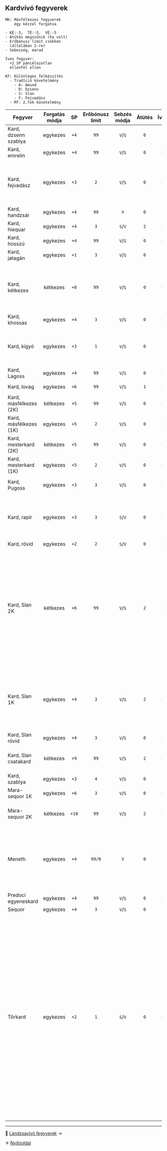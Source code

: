 ## Kardvívó fegyverek

```
MK: Másfélkezes fegyverek
    egy kézzel forgatva

- KÉ:-3,  TÉ:-5,  VÉ:-5
- Átütés megszűnik (ha volt)
- Erőbónusz limit csökken
  (általában 2-re)
- Sebesség, marad
```

```
Íves fegyver:
  +2 SP páncélozatlan
  ellenfél ellen
```

```
KF: Különleges felkészítés
  - Tradíció követelmény
    - A: Amund
    - D: Dzsenn
    - S: Slan
    - F: Fejvadász
  - Mf: 2.fok követelmény
```

<!-- tag: md_table_fegyver_start -->

| Fegyver                | Forgatás módja |  SP   | Erőbónusz limit | Sebzés módja | Átütés | Íves |  KF  | Pengehossz |  KÉ  |  TÉ  |  VÉ  | Sebesség | Kategória | Speciális                                                                                                                                                                                                                                                                                                                                                                                                                                                                                                                                                                                                                 |
| ---------------------- | :------------: | :---: | :-------------: | :----------: | :----: | :--: | :--: | :--------: | :--: | :--: | :--: | :------: | :-------: | ------------------------------------------------------------------------------------------------------------------------------------------------------------------------------------------------------------------------------------------------------------------------------------------------------------------------------------------------------------------------------------------------------------------------------------------------------------------------------------------------------------------------------------------------------------------------------------------------------------------------- |
| Kard, dzsenn szablya   |    egykezes    | `+4`  |      `99`       |   `V`/`S`    |  `0`   | `1`  | `D6` |    `1`     | `8`  | `15` | `15` |   `6`    | kardvívó  |                                                                                                                                                                                                                                                                                                                                                                                                                                                                                                                                                                                                                           |
| Kard, emrelin          |    egykezes    | `+4`  |      `99`       |   `V`/`S`    |  `0`   | `0`  | `0`  |    `1`     | `7`  | `13` | `13` |   `7`    | kardvívó  |                                                                                                                                                                                                                                                                                                                                                                                                                                                                                                                                                                                                                           |
| Kard, fejvadász        |    egykezes    | `+3`  |       `2`       |   `V`/`S`    |  `0`   | `0`  | `F6` |   `0.5`    | `5`  | `9`  | `11` |   `6`    | kardvívó  | G0rv1ki klánnal, vagy mesterrel.<br />Egyébként rövidkard harcértékek.<br />Hárítófegyverként is használható.                                                                                                                                                                                                                                                                                                                                                                                                                                                                                                             |
| Kard, handzsár         |    egykezes    | `+4`  |      `99`       |     `V`      |  `0`   | `1`  | `0`  |    `1`     | `4`  | `13` | `10` |   `7`    | kardvívó  | Erő követelmény: `+2`                                                                                                                                                                                                                                                                                                                                                                                                                                                                                                                                                                                                     |
| Kard, hiequar          |    egykezes    | `+4`  |       `3`       |   `S`/`V`    |  `2`   | `0`  |      |    `1`     | `4`  | `12` | `8`  |   `7`    | kardvívó  | Elfek használják. Előtörténet!                                                                                                                                                                                                                                                                                                                                                                                                                                                                                                                                                                                            |
| Kard, hosszú           |    egykezes    | `+4`  |      `99`       |   `V`/`S`    |  `0`   | `0`  | `0`  |    `1`     | `6`  | `12` | `12` |   `7`    | kardvívó  | A legelterjedtebb kard                                                                                                                                                                                                                                                                                                                                                                                                                                                                                                                                                                                                    |
| Kard, jatagán          |    egykezes    | `+1`  |       `3`       |   `V`/`S`    |  `0`   | `1`  | `0`  |   `0.5`    | `5`  | `9`  | `7`  |   `6`    | kardvívó  |                                                                                                                                                                                                                                                                                                                                                                                                                                                                                                                                                                                                                           |
| Kard, kétkezes         |    kétkezes    | `+8`  |      `99`       |   `V`/`S`    |  `0`   | `0`  | `0`  |    `2`     | `10` | `20` | `15` |   `9`    | kardvívó  | Ha közrefogják a forgatót, fegyverének VÉ-je `0`-ra zuhan.<br />Erő követelmény: `+2`<br />Edzettség követelmény: `+1`                                                                                                                                                                                                                                                                                                                                                                                                                                                                                                    |
| Kard, khossas          |    egykezes    | `+4`  |       `3`       |   `V`/`S`    |  `0`   | `0`  | `0`  |    `1`     | `4`  | `11` | `10` |   `7`    | kardvívó  | Elfek használják. Előtörténet!                                                                                                                                                                                                                                                                                                                                                                                                                                                                                                                                                                                            |
| Kard, kígyó            |    egykezes    | `+3`  |       `1`       |   `V`/`S`    |  `0`   | `1`  | `0`  |    `1`     | `5`  | `11` | `11` |   `7`    | kardvívó  | Szúró sebzés: `+5` SP; `IV`: ugyan nem íves fegyver, de kialakítása miatt érvényesek rá annak extrái.                                                                                                                                                                                                                                                                                                                                                                                                                                                                                                                     |
| Kard, Lagoss           |    egykezes    | `+4`  |      `99`       |   `V`/`S`    |  `0`   | `0`  | `F9` |    `1`     | `8`  | `16` | `16` |   `7`    | kardvívó  | KF nélkül Kard, Hosszú értékei.                                                                                                                                                                                                                                                                                                                                                                                                                                                                                                                                                                                           |
| Kard, lovag            |    egykezes    | `+6`  |      `99`       |   `V`/`S`    |  `1`   | `0`  | `0`  |    `1`     | `7`  | `15` | `12` |   `8`    | kardvívó  | Erő követelmény: `+2`                                                                                                                                                                                                                                                                                                                                                                                                                                                                                                                                                                                                     |
| Kard, másfélkezes (2K) |    kétkezes    | `+5`  |      `99`       |   `V`/`S`    |  `0`   | `0`  | `0`  |   `1.5`    | `8`  | `16` | `16` |   `8`    | kardvívó  | Erő követelmény: `+2`                                                                                                                                                                                                                                                                                                                                                                                                                                                                                                                                                                                                     |
| Kard, másfélkezes (1K) |    egykezes    | `+5`  |       `2`       |   `V`/`S`    |  `0`   | `0`  | `0`  |   `1.5`    | `5`  | `11` | `11` |   `8`    | kardvívó  | Erő követelmény: `+2`                                                                                                                                                                                                                                                                                                                                                                                                                                                                                                                                                                                                     |
| Kard, mesterkard (2K)  |    kétkezes    | `+5`  |      `99`       |   `V`/`S`    |  `0`   | `0`  | `0`  |   `1.5`    | `9`  | `18` | `13` |   `8`    | kardvívó  | Erő követelmény: `+2`                                                                                                                                                                                                                                                                                                                                                                                                                                                                                                                                                                                                     |
| Kard, mesterkard (1K)  |    egykezes    | `+5`  |       `2`       |   `V`/`S`    |  `0`   | `0`  | `0`  |   `1.5`    | `6`  | `13` | `8`  |   `8`    | kardvívó  | Erő követelmény: `+2`                                                                                                                                                                                                                                                                                                                                                                                                                                                                                                                                                                                                     |
| Kard, Pugoss           |    egykezes    | `+3`  |       `3`       |   `V`/`S`    |  `0`   | `0`  | `F6` |   `0.5`    | `6`  | `12` | `12` |   `6`    | kardvívó  | `KF`: **Tradíció: Fejvadász** - `9.szint`                                                                                                                                                                                                                                                                                                                                                                                                                                                                                                                                                                                 |
| Kard, rapír            |    egykezes    | `+3`  |       `3`       |   `S`/`V`    |  `0`   | `0`  | `0`  |    `1`     | `6`  | `12` | `12` |   `7`    | kardvívó  | Nemesemberek jellemző fegyvere valós harci körülmények között. Nem összetévesztendő a tőrkarddal.                                                                                                                                                                                                                                                                                                                                                                                                                                                                                                                         |
| Kard, rövid            |    egykezes    | `+2`  |       `2`       |   `S`/`V`    |  `0`   | `0`  | `0`  |   `0.5`    | `4`  | `8`  | `8`  |   `7`    | kardvívó  | -                                                                                                                                                                                                                                                                                                                                                                                                                                                                                                                                                                                                                         |
| Kard, Slan 2K          |    kétkezes    | `+6`  |      `99`       |   `V`/`S`    |  `2`   | `0`  | `S6` |   `1.5`    | `9`  | `19` | `13` |   `7`    | kardvívó  | Nagyon ritka, rendkívül nehéz hozzájutni, legtöbbször személyre szabott. Drága, speciális anyagokból készül.<br />[Fegyverrántás](fortelyok.harci/fegyverrantas.md) fortélyban képzett karakter fegyverrántó szituációban `KÉ:+5` bónuszt kap (csak kétkezes forgatási módban).                                                                                                                                                                                                                                                                                                                                           |
| Kard, Slan 1K          |    egykezes    | `+4`  |       `3`       |   `V`/`S`    |  `2`   | `0`  | `S6` |   `1.5`    | `6`  | `14` | `8`  |   `7`    | kardvívó  | `MK`<br>Nagyon ritka, rendkívül nehéz hozzájutni, legtöbbször személyre szabott. Drága, speciális anyagokból készül.                                                                                                                                                                                                                                                                                                                                                                                                                                                                                                      |
| Kard, Slan rövid       |    egykezes    | `+4`  |       `3`       |   `V`/`S`    |  `0`   | `0`  | `S6` |   `0.5`    | `5`  | `11` | `5`  |   `6`    | kardvívó  | Lásd Slan kard (de nem `MK`)                                                                                                                                                                                                                                                                                                                                                                                                                                                                                                                                                                                              |
| Kard, Slan csatakard   |    kétkezes    | `+9`  |      `99`       |   `V`/`S`    |  `2`   | `0`  | `S9` |    `2`     | `9`  | `23` | `17` |   `9`    | kardvívó  | Hihetetlen drága és ritka.<br />Csak két kézzel forgatható.                                                                                                                                                                                                                                                                                                                                                                                                                                                                                                                                                               |
| Kard, szablya          |    egykezes    | `+3`  |       `4`       |   `V`/`S`    |  `0`   | `1`  | `0`  |    `1`     | `6`  | `12` | `12` |   `7`    | kardvívó  |                                                                                                                                                                                                                                                                                                                                                                                                                                                                                                                                                                                                                           |
| Mara-sequor 1K         |    egykezes    | `+6`  |       `3`       |   `V`/`S`    |  `0`   | `0`  | `F9` |   `1.5`    | `6`  | `15` | `11` |   `7`    | kardvívó  | `MK`                                                                                                                                                                                                                                                                                                                                                                                                                                                                                                                                                                                                                      |
| Mara-sequor 2K         |    kétkezes    | `+10` |      `99`       |   `V`/`S`    |  `2`   | `0`  | `F9` |   `1.5`    | `9`  | `20` | `16` |   `7`    | kardvívó  | Mágikus fém jellege már benne van a harcértékekben.                                                                                                                                                                                                                                                                                                                                                                                                                                                                                                                                                                       |
| Meneth                 |    egykezes    | `+4`  |     `99/0`      |     `V`      |  `0`   | `1`  | `A3` |   `0.5`    | `6`  | `10` | `7`  |   `7`    | kardvívó  | `KF`: **Tradíció: Amund** - `3.szint`; `IV`: ugyan nem íves fegyver, de kialakítása miatt érvényesek rá annak extrái.<br>`SFÉ` duplán számít ellene                                                                                                                                                                                                                                                                                                                                                                                                                                                                       |
| Predoci egyeneskard    |    egykezes    | `+4`  |      `99`       |   `V`/`S`    |  `0`   | `0`  | `0`  |    `1`     | `7`  | `13` | `11` |   `7`    | kardvívó  | -                                                                                                                                                                                                                                                                                                                                                                                                                                                                                                                                                                                                                         |
| Sequor                 |    egykezes    | `+4`  |       `3`       |   `V`/`S`    |  `0`   | `1`  | `F9` |   `0.5`    | `6`  | `13` | `11` |   `6`    | kardvívó  |                                                                                                                                                                                                                                                                                                                                                                                                                                                                                                                                                                                                                           |
| Tőrkard                |    egykezes    | `+2`  |       `1`       |   `S`/`V`    |  `0`   | `0`  | `0`  |    `1`     | `6`  | `12` | `12` |   `6`    | kardvívó  | Nemesemberek fegyvere városi környezetben. Részben esztétikai értékkel bír, részben a szűk utcákban, sikátorokban könnyen forgatható tulajdonságában emelkedik ki.<br />- Az áldozat Páncéldobás: `-1` büntetés<br />- [Területre/pontra támadás](066_05_altalanos_manoverek.md#ter%C3%BCletre--pontra-t%C3%A1mad%C3%A1s) manőver: Ellenpróba: `-2` <br />- Ha ellenfél is tőrkardos, mindketten: VÉ csökkentés: Kiskocka<br />- Könnyebb ellene a [Fegyvertörés](066_05_altalanos_manoverek.md#lefegyverz%C3%A9s--fegyvert%C3%B6r%C3%A9s) Manőver → Nehézség:`-2`<br />- Zúzó fegyverek ellen: `VÉ` veszteség duplázódik |

<!-- tag: md_table_fegyver_end -->

---

🔗 [Lándzsavívó fegyverek](068_004_landzsavivo_fegyverek.md) →

⚜️ [Nyitóoldal](start.md#6-harcrendszer-%EF%B8%8F)
